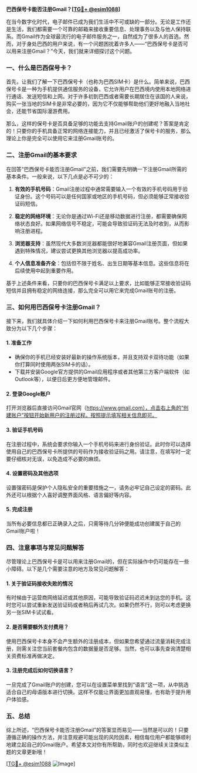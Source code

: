 **巴西保号卡能否注册Gmail？[[TG💪+ @esim1088](https://t.me/s/esim1088)]**

在当今数字化时代，电子邮件已成为我们生活中不可或缺的一部分。无论是工作还是生活，我们都需要一个可靠的邮箱来接收重要信息、处理事务以及与他人保持联系。而Gmail作为全球最流行的电子邮件服务之一，自然成为了很多人的首选。然而，对于身处巴西的用户来说，有一个问题困扰着许多人——“巴西保号卡是否可以用来注册Gmail？”今天，我们就来详细探讨这个问题。

### 一、什么是巴西保号卡？

首先，让我们了解一下巴西保号卡（也称为巴西SIM卡）是什么。简单来说，巴西保号卡是一种为手机提供通信服务的设备，它允许用户在巴西境内使用本地网络进行通话、发送短信和上网。对于许多初到巴西或者需要长期居住在该国的人来说，购买一张当地的SIM卡是非常必要的，因为它不仅能够帮助他们更好地融入当地社会，还能节省国际漫游费用。

那么，这样的保号卡是否具备足够的功能去支持Gmail账户的创建呢？答案是肯定的！只要你的手机具备正常的网络连接能力，并且已经激活了保号卡的服务，那么理论上你是完全可以使用它来注册Gmail账号的。

### 二、注册Gmail的基本要求

在回答“巴西保号卡能否注册Gmail”之前，我们需要先明确一下注册Gmail所需的基本条件。一般来说，以下几点是必不可少的：

1. **有效的手机号码**：Gmail注册过程中通常需要输入一个有效的手机号码用于验证身份。这个号码可以是任何国家或地区的手机号码，但必须能够正常接收验证码短信。
   
2. **稳定的网络环境**：无论你是通过Wi-Fi还是移动数据进行注册，都需要确保网络状态良好。如果网络信号不稳定，可能会导致验证码无法及时收到，从而影响注册进程。

3. **浏览器支持**：虽然现代大多数浏览器都能很好地兼容Gmail注册页面，但如果遇到特殊情况，建议尝试更换其他浏览器以提高成功率。

4. **个人信息准备齐全**：包括但不限于姓名、出生日期等基本信息。这些信息将在后续使用中起到重要作用。

基于上述条件来看，只要你的巴西保号卡满足以上要求，比如能够正常接收验证码短信并且拥有稳定的网络连接，那么完全可以用它来完成Gmail账号的注册。

### 三、如何用巴西保号卡注册Gmail？

接下来，我们就具体介绍一下如何利用巴西保号卡来注册Gmail账号。整个流程大致分为以下几个步骤：

#### 1. 准备工作
- 确保你的手机已经安装好最新的操作系统版本，并且支持双卡双待功能（如果你打算同时使用两张SIM卡的话）。
- 下载并安装Google官方提供的Gmail应用程序或者其他第三方客户端软件（如Outlook等），以便日后更方便地管理邮件。

#### 2. 登录Google账户
打开浏览器后直接访问Gmail官网（https://www.gmail.com），点击右上角的“创建账户”按钮开始新用户的注册过程。按照提示填写相关信息即可。

#### 3. 验证手机号码
在注册过程中，系统会要求你输入一个手机号码来进行身份验证。此时你可以选择使用自己的巴西保号卡所提供的号码作为接收验证码之用。请注意，在填写时一定要仔细核对无误，以免造成不必要的麻烦。

#### 4. 设置密码及其他选项
设置强密码是保护个人隐私安全的重要措施之一，请务必牢记自己设定的密码。此外还可以根据个人喜好调整界面风格、语言偏好等内容。

#### 5. 完成注册
当所有必要信息都已正确录入之后，只需等待几分钟便能成功创建属于自己的Gmail账户啦！

### 四、注意事项与常见问题解答

尽管理论上巴西保号卡是可以用来注册Gmail的，但在实际操作中仍可能存在一些小障碍。以下是几个需要注意的地方及常见问题解答：

#### 1. 关于验证码接收失败的情况
有时候由于运营商网络延迟或其他原因，可能导致验证码迟迟未到达您的手机。这时您可以尝试重新发送验证码或者稍后再试几次。如果仍然不行，则可以考虑更换另一张SIM卡试试看。

#### 2. 是否需要额外支付费用？
使用巴西保号卡本身不会产生额外的注册成本，但如果您希望通过流量消耗完成注册，则需关注您当前套餐内包含的数据量是否足够。当然，也可以事先查询清楚相关资费标准再做决定。

#### 3. 注册完成后如何切换语言？
一旦完成了Gmail账户的创建，您可以在设置菜单里找到“语言”这一项，从中挑选适合自己的母语版本进行切换。这样不仅能让界面更加直观易懂，也有助于提升用户体验感。

### 五、总结

综上所述，“巴西保号卡能否注册Gmail”的答案显而易见——当然是可以的！只要遵循正确的操作方法，并注意规避可能出现的风险因素，相信每位用户都能够顺利地建立起自己的Gmail账户。希望本文对你有所帮助，同时也欢迎继续关注类似主题的文章更新哦！

[[TG💪+ @esim1088](https://t.me/s/esim1088) ![Image](https://i.postimg.cc/4NQfJmqS/Snipaste-2025-05-13-00-14-12.png)]